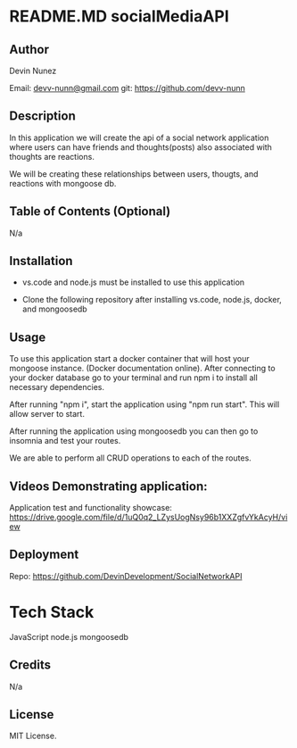 # README.MD socialMediaAPI
## Author

Devin Nunez

Email: devv-nunn@gmail.com
git: https://github.com/devv-nunn

## Description

In this application we will create the api of a social network application where users can have friends and thoughts(posts) also associated with thoughts are reactions.

We will be creating these relationships between users, thougts, and reactions with mongoose db. 

## Table of Contents (Optional)

N/a

## Installation

- vs.code and node.js must be installed to use this application

- Clone the following repository after installing vs.code, node.js, docker, and mongoosedb

## Usage

To use this application start a docker container that will host your mongoose instance. (Docker documentation online). After connecting to your docker database go to your terminal and run npm i to install all necessary dependencies.

After running "npm i", start the application using "npm run start". This will allow server to start.

After running the application using mongoosedb you can then go to insomnia and test your routes.

We are able to perform all CRUD operations to each of the routes.

## Videos Demonstrating application:

Application test and functionality showcase:
https://drive.google.com/file/d/1uQ0q2_LZysUogNsy96b1XXZgfvYkAcyH/view

## Deployment

Repo: https://github.com/DevinDevelopment/SocialNetworkAPI

# Tech Stack

JavaScript
node.js
mongoosedb

## Credits

N/a

## License

MIT License.